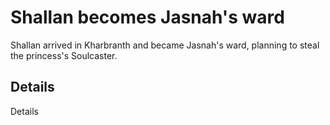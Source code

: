 # Shallan becomes Jasnah's ward
Shallan arrived in Kharbranth and became Jasnah's ward, planning to steal the princess's Soulcaster.

## Details
Details
